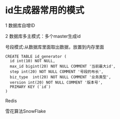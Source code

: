 # id生成器常用的模式

1 数据库自增ID

2 数据库多主模式：多个master生成id

号段模式:从数据库里面取出数据，放置到内存里面
```
CREATE TABLE id_generator (
  id int(10) NOT NULL,
  max_id bigint(20) NOT NULL COMMENT '当前最大id',
  step int(20) NOT NULL COMMENT '号段的布长',
  biz_type	int(20) NOT NULL COMMENT '业务类型',
  version int(20) NOT NULL COMMENT '版本号',
  PRIMARY KEY (`id`)
) 
```

Redis

雪花算法SnowFlake